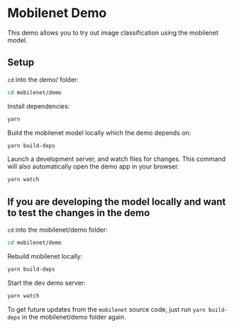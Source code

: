 # Mobilenet Demo

This demo allows you to try out image classification using the mobilenet model.

## Setup

`cd` into the demo/ folder:

```sh
cd mobilenet/demo
```

Install dependencies:

```sh
yarn
```

Build the mobilenet model locally which the demo depends on:

```sh
yarn build-deps
```

Launch a development server, and watch files for changes. This command will also automatically open
the demo app in your browser.

```sh
yarn watch
```

## If you are developing the model locally and want to test the changes in the demo

`cd` into the mobilenet/demo folder:

```sh
cd mobilenet/demo
```

Rebuild mobilenet locally:

```sh
yarn build-deps
```

Start the dev demo server:

```sh
yarn watch
```

To get future updates from the `mobilenet` source code, just run `yarn build-deps` in the mobilenet/demo
folder again.
